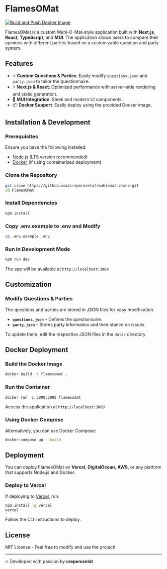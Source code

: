 # FlamesOMat

[![Build and Push Docker Image](https://github.com/creperozelot/wahlomat-clone/actions/workflows/docker-publish.yml/badge.svg)](https://github.com/creperozelot/wahlomat-clone/actions/workflows/docker-publish.yml)

FlamesOMat is a custom Wahl-O-Mat-style application built with **Next.js**, **React**, **TypeScript**, and **MUI**. The application allows users to compare their opinions with different parties based on a customizable question and party system.

## Features

- 🔥 **Custom Questions & Parties**: Easily modify `questions.json` and `party.json` to tailor the questionnaire.
- ⚡ **Next.js & React**: Optimized performance with server-side rendering and static generation.
- 🎨 **MUI Integration**: Sleek and modern UI components.
- 📦 **Docker Support**: Easily deploy using the provided Docker image.

## Installation & Development

### Prerequisites
Ensure you have the following installed:
- [Node.js](https://nodejs.org/) (LTS version recommended)
- [Docker](https://www.docker.com/) (if using containerized deployment)

### Clone the Repository
```sh
git clone https://github.com/creperozelot/wahlomat-clone.git
cd FlamesOMat
```

### Install Dependencies
```sh
npm install
```

### Copy .env.example to .env and Modify
```sh
cp .env.example .env
```

### Run in Development Mode
```sh
npm run dev
```
The app will be available at `http://localhost:3000`

## Customization

### Modify Questions & Parties
The questions and parties are stored in JSON files for easy modification.
- **`questions.json`** – Defines the questionnaire.
- **`party.json`** – Stores party information and their stance on issues.

To update them, edit the respective JSON files in the `data/` directory.

## Docker Deployment

### Build the Docker Image
```sh
docker build -t flamesomat .
```

### Run the Container
```sh
docker run -p 3000:3000 flamesomat
```
Access the application at `http://localhost:3000`

### Using Docker Compose
Alternatively, you can use Docker Compose:
```sh
docker-compose up --build
```

## Deployment
You can deploy FlamesOMat on **Vercel**, **DigitalOcean**, **AWS**, or any platform that supports Node.js and Docker.

### Deploy to Vercel
If deploying to [Vercel](https://vercel.com/), run:
```sh
npm install -g vercel
vercel
```
Follow the CLI instructions to deploy.

## License
MIT License - Feel free to modify and use the project!

---
🔥 Developed with passion by **creperozelot**

